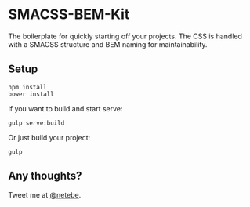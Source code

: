 SMACSS-BEM-Kit
================

The boilerplate for quickly starting off your projects. The CSS is handled with a SMACSS structure and BEM naming for maintainability.

## Setup

    npm install
    bower install

If you want to build and start serve:

    gulp serve:build

Or just build your project:

    gulp

## Any thoughts?

Tweet me at [@netebe](http://twitter.com/netebe).
